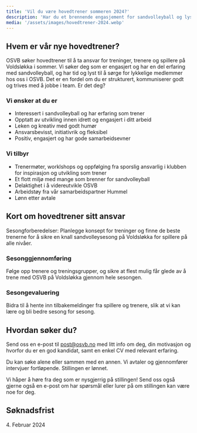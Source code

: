 ```yaml
---
title: 'Vil du være hovedtrener sommeren 2024?'
description: 'Har du et brennende engasjement for sandvolleyball og lyst til å jobbe med det sommeren / sandvolleyballsesongen 2024?'
media: '/assets/images/hovedtrener-2024.webp'
---
```


## Hvem er vår nye hovedtrener?
OSVB søker hovedtrener til å ta ansvar for treninger, trenere og spillere på Voldsløkka i sommer. Vi søker deg som er engasjert og har en del erfaring med sandvolleyball, og har tid og lyst til å sørge for lykkelige medlemmer hos oss i OSVB. Det er en fordel om du er strukturert, kommuniserer godt og trives med å jobbe i team. Er det deg?

### Vi ønsker at du er
* Interessert i sandvolleyball og har erfaring som trener
* Opptatt av utvikling innen idrett og engasjert i ditt arbeid
* Leken og kreativ med godt humør
* Ansvarsbevisst, initiativrik og fleksibel
* Positiv, engasjert og har gode samarbeidsevner

### Vi tilbyr
* Trenermøter, worklshops og oppfølging fra sporslig ansvarlig i klubben for inspirasjon og utvikling som trener
* Et flott miljø med mange som brenner for sandvolleyball
* Delaktighet i å videreutvikle OSVB
* Arbeidstøy fra vår samarbeidspartner Hummel
* Lønn etter avtale

## Kort om hovedtrener sitt ansvar

Sesongforberedelser: Planlegge konsept for treninger og finne de beste trenerne for å sikre en knall sandvolleysesong på Voldsløkka for spillere på alle nivåer.

### Sesonggjennomføring
Følge opp trenere og treningsgrupper, og sikre at flest mulig får glede av å trene med OSVB på Voldsløkka gjennom hele sesongen.

### Sesongevaluering
Bidra til å hente inn tilbakemeldinger fra spillere og trenere, slik at vi kan lære og bli bedre sesong for sesong.

## Hvordan søker du?
Send oss en e-post til post@osvb.no med litt info om deg, din motivasjon og hvorfor du er en god kandidat, samt en enkel CV med relevant erfaring.

Du kan søke alene eller sammen med en annen. Vi avtaler og gjennomfører intervjuer fortløpende. Stillingen er lønnet.

Vi håper å høre fra deg som er nysgjerrig på stillingen! Send oss også gjerne også en e-post om har spørsmål eller lurer på om stillingen kan være noe for deg.

## Søknadsfrist
4\. Februar 2024